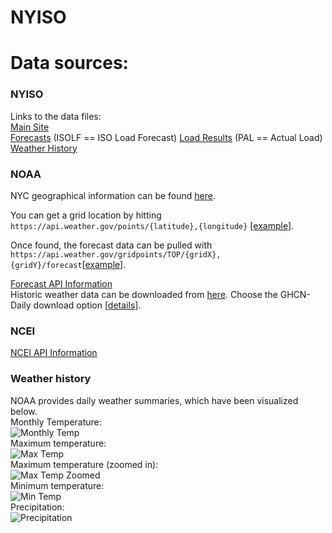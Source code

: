 # NYISO  

# Data sources: 
### NYISO  
Links to the data files:  
[Main Site][1]  
[Forecasts][2]  (ISOLF == ISO Load Forecast)
[Load Results][3]  (PAL == Actual Load)
[Weather History][4]  

### NOAA  
  
NYC geographical information can be found [here][5].  
  
You can get a grid location by hitting `https://api.weather.gov/points/{latitude},{longitude}` [[example][6]].  
  
Once found, the forecast data can be pulled with `https://api.weather.gov/gridpoints/TOP/{gridX},{gridY}/forecast`[[example][7]].  
  
[Forecast API Information][8]  
Historic weather data can be downloaded from [here][10]. Choose the GHCN-Daily download option [[details][11]].  
  
### NCEI  
  
[NCEI API Information][9]  
  
###  

### Weather history
NOAA provides daily weather summaries, which have been visualized below.  
Monthly Temperature:  
![Monthly Temp][monthly_temp]  
Maximum temperature:  
![Max Temp][max_temp]  
Maximum temperature (zoomed in):  
![Max Temp Zoomed][max_temp_zoomed]  
Minimum temperature:  
![Min Temp][min_temp]  
Precipitation:  
![Precipitation][precip]  

  
[1]: https://www.nyiso.com/power-grid-data  
[2]: http://mis.nyiso.com/public/P-7list.htm  
[3]: http://mis.nyiso.com/public/P-58Clist.htm  
[4]: http://mis.nyiso.com/public/P-7Alist.htm  
[5]: https://tools.wmflabs.org/geohack/geohack.php?pagename=New_York_City&params=40.661_N_73.944_W_region:US-NY_type:city(8175133)  
[6]: https://api.weather.gov/points/40.661,-73.944  
[7]: https://api.weather.gov/gridpoints/TOP/35,32/forecast  
[8]: https://www.weather.gov/documentation/services-web-api  
[9]: https://www.ncei.noaa.gov/support/access-data-service-api-user-documentation  
[10]: https://www.ncdc.noaa.gov/cdo-web/search
[11]: https://www.ncei.noaa.gov/metadata/geoportal/rest/metadata/item/gov.noaa.ncdc:C00861/html
[max_temp]: https://github.com/the-great-shazbot/nexml-nyiso/raw/master/data/charts/max_temp_plot.png
[max_temp_zoomed]: https://github.com/the-great-shazbot/nexml-nyiso/raw/master/data/charts/max_temp_zoomed_plot.png
[min_temp]: https://github.com/the-great-shazbot/nexml-nyiso/raw/master/data/charts/min_temp_plot.png
[precip]: https://github.com/the-great-shazbot/nexml-nyiso/raw/master/data/charts/precip_plot.png
[monthly_temp]: https://github.com/the-great-shazbot/nexml-nyiso/raw/master/data/charts/monthly_temp_plot.png
